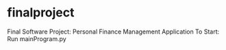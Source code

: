 # finalproject
Final Software Project: Personal Finance Management Application
To Start: Run mainProgram.py
